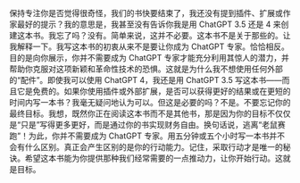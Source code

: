 保持专注你是否觉得很奇怪，我们的书快要结束了，我还没有提到插件、扩展或作家最好的提示？我的意思是，我甚至没有告诉你我是用 ChatGPT 3.5 还是 4 来创建这本书。我忘了吗？没有。简单来说，这并不必要。这本书不是关于那些的。让我解释一下。我写这本书的初衷从来不是要让你成为 ChatGPT 专家。恰恰相反。目的是向你展示，你并不需要成为 ChatGPT 专家才能充分利用其惊人的潜力，并帮助你克服对这项新颖和革命性技术的恐惧。这就是为什么我不想使用任何外部的“配件”。即使我可以使用 ChatGPT 4，我还是用 ChatGPT 3.5 写这本书——而且它是免费的。如果你使用插件或外部扩展，是否可以获得更好的结果或在更短的时间内写一本书？我毫无疑问地认为可以。但这是必要的吗？不是。不要忘记你的最终目标。我想，既然你正在阅读这本书而不是其他书，那是因为你的目标不仅仅是“只是”写得更多更好，而是通过你的书实现财务自由。换句话说，逃离“老鼠赛跑”！[](image_rsrcXX.jpg)为此，你并不需要成为 ChatGPT 专家。用五分钟或五个小时写一本书并不会有什么区别。真正会产生区别的是你的行动能力。记住，采取行动才是唯一的秘诀。希望这本书能为你提供那种我们经常需要的一点推动力，让你开始行动。这就是目标。
